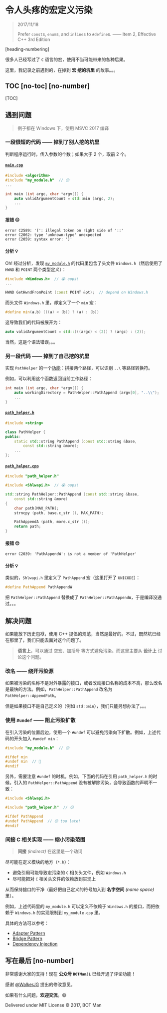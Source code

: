 ﻿# 令人头疼的宏定义污染

> 2017/11/18
>
> Prefer `const`s, `enum`s, and `inline`s to `#define`s.
> —— Item 2, Effective C++ 3rd Edition

[heading-numbering]

很多人已经写过了 `C` 语言的宏，使用不当可能带来的各种后果。

这里，我记录之前遇到的，在掉到 **宏 挖的坑里** 的故事。。。

## TOC [no-toc] [no-number]

[TOC]

## 遇到问题

> 例子都在 Windows 下，使用 MSVC 2017 编译

### 一段很短的代码 —— 掉到了别人挖的坑里

判断程序运行时，传入参数的个数；如果大于 2 个，取前 2 个。

#### [`main.cpp`](Macro-Pollution/main.cpp)

``` cpp
#include <algorithm>
#include "my_module.h"  // 😕
...

int main (int argc, char *argv[]) {
    auto validArgumentCount = std::min (argc, 2);
    ...
}
```

#### 报错 😔

```
error C2589: '(': illegal token on right side of '::'
error C2062: type 'unknown-type' unexpected
error C2059: syntax error: ')'
```

#### 分析 💡

Oh! 经过分析，发现 [`my_module.h`](Macro-Pollution/my_module.h) 的代码里包含了头文件 `Windows.h`（然后使用了 `HWND` 和 `POINT` 两个类型定义）：

``` cpp
#include <Windows.h>  // 😭 oops!
...

HWND GetHwndFromPoint (const POINT &pt);  // depend on Windows.h
```

而头文件 `Windows.h` 里，却定义了一个 `min` 宏：

``` cpp
#define min(a,b) (((a) < (b)) ? (a) : (b))
```

这导致我们的代码被展开为：

``` cpp
auto validArgumentCount = std::(((argc) < (2)) ? (argc) : (2));
```

当然，这是个语法错误。。。

### 另一段代码 —— 掉到了自己挖的坑里

实现 `PathHelper` 的一个[功能](https://msdn.microsoft.com/en-us/library/windows/desktop/bb773565.aspx)：拼接两个路径，可以识别 `..\` 等路径转换符。

例如，可以利用这个函数返回当前工作路径：

``` cpp
int main (int argc, char *argv[]) {
    auto workingDirectory = PathHelper::PathAppend (argv[0], "..\\");
    ...
}
```

#### [`path_helper.h`](Macro-Pollution/path_helper.h)

``` cpp
#include <string>

class PathHelper {
public:
    static std::string PathAppend (const std::string &base,
        const std::string &more);
    ...
};
```

#### [`path_helper.cpp`](Macro-Pollution/path_helper.cpp)

``` cpp
#include "path_helper.h"

#include <Shlwapi.h>  // 😭 oops!

std::string PathHelper::PathAppend (const std::string &base,
    const std::string &more)
{
    char path[MAX_PATH];
    strncpy (path, base.c_str (), MAX_PATH);

    PathAppendA (path, more.c_str ());
    return path;
}
```

#### 报错 😔

```
error C2039: 'PathAppendW': is not a member of 'PathHelper'
```

#### 分析 💡

类似的，`Shlwapi.h` 里定义了 `PathAppend` 宏（这里打开了 `UNICODE`）：

``` cpp
#define PathAppend PathAppendW
```

把 `PathHelper::PathAppend` 替换成了 `PathHelper::PathAppendW`，于是编译没通过。。。

## 解决问题

如果能放下历史包袱，使用 C++ 提倡的规范，当然是最好的。不过，既然坑已经在那里了，我们只能去面对这个问题了。

> **语言上**，可以通过 空宏、加括号 等方式避免污染。而这里主要从 **设计上** 讨论这个问题。

### 改名 —— 绕开污染源

如果被污染的名称不是对外暴露的接口，或者改动接口名称的成本不高，那么改名是最快的方法。例如，`PathHelper::PathAppend` 改名为 `PathHelper::AppendPath`。

但是如果接口不是自己定义的（例如 `std::min`），我们只能另想办法了。。。

### 使用 `#undef` —— 阻止污染扩散

在引入污染的位置后边，使用一个 `#undef` 可以避免污染向下扩散。例如，上述代码的开头加入 `#undef min`：

``` cpp
#include "my_module.h"  // 😕

#ifdef min
#undef min  // 🙂
#endif
```

另外，需要注意 `#undef` 的时机。例如，下面的代码在引用 `path_helper.h` 的时候，引入的 `PathHelper::PathAppend` 没有被解除污染，会导致函数的声明不一致：

``` cpp
#include <Shlwapi.h>

#include "path_helper.h"  // 😕

#ifdef PathAppend
#undef PathAppend  // 😔 too late!
#endif
```

### 间接 C 相关实现 —— 缩小污染范围

> **间接** _(indirect)_ 在这里是一个动词

尽可能在定义模块的地方（`*.h`）：

- 避免引用可能导致宏污染的 `C` 相关头文件，例如 `Windows.h`
- 尽可能把对 `C` 相关头文件的依赖放到实现上

从而保持接口的干净（最好把自己定义的符号加入到 **名字空间** _(name space)_ 里）。

例如，上述代码里的 `my_module.h` 可以定义不依赖于 `Windows.h` 的接口，而把依赖于 `Windows.h` 的实现限制到 `my_module.cpp` 里。

具体的方法可以参考：

- [Adapter Pattern](Design-Patterns-Notes-2.md#Adapter)
- [Bridge Pattern](Design-Patterns-Notes-2.md#Bridge)
- [Dependency Injection](https://martinfowler.com/articles/injection.html)

## 写在最后 [no-number]

非常感谢大家的支持！现在 **公众号 `BOTManJL`** 已经开通了评论功能！

感谢 [@WalkerJG](https://github.com/WalkerJG) 提出的修改意见。

如果有什么问题，**欢迎交流**。😄

Delivered under MIT License &copy; 2017, BOT Man
